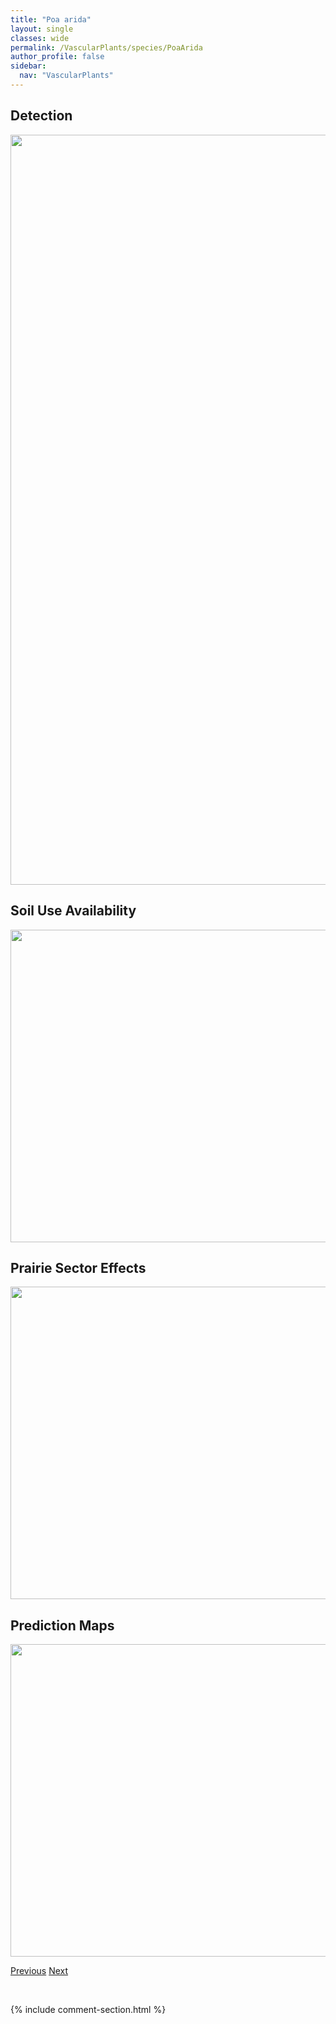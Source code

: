 ```yaml
---
title: "Poa arida"
layout: single
classes: wide
permalink: /VascularPlants/species/PoaArida
author_profile: false
sidebar:
  nav: "VascularPlants"
---
```


<h2>Detection</h2>

<a href="https://drive.google.com/uc?export=view&id=1LMvf_MwZSULNoTRtc_IYidESx5z1Z9L2">
<img src="https://drive.google.com/uc?export=view&id=1LMvf_MwZSULNoTRtc_IYidESx5z1Z9L2" height = "1200" width = "800">
</a>


<h2>Soil Use Availability</h2>

<a href="https://drive.google.com/uc?export=view&id=10LuCPEdJHpP1xYWknK9pdynDZ7HJ759E">
<img src="https://drive.google.com/uc?export=view&id=10LuCPEdJHpP1xYWknK9pdynDZ7HJ759E" height = "500" width = "1000">
</a>


<h2>Prairie Sector Effects</h2>

<a href="https://drive.google.com/uc?export=view&id=1t5EZvvSKC1Y_aeNtJGoUWqLMntR04iXn">
<img src="https://drive.google.com/uc?export=view&id=1t5EZvvSKC1Y_aeNtJGoUWqLMntR04iXn" height = "500" width = "1000">
</a>


<h2>Prediction Maps</h2>

<a href="https://drive.google.com/uc?export=view&id=1n5jHWKoYqfvI7TiTRSmeiWr1_RyWxslb">
<img src="https://drive.google.com/uc?export=view&id=1n5jHWKoYqfvI7TiTRSmeiWr1_RyWxslb" height = "500" width = "1000">
</a>


<a href="/DevelopmentWebsite/VascularPlants/species/PoaArctica" class="pagination--pager" title="Poa arctica">Previous</a> <a href="/DevelopmentWebsite/VascularPlants/species/PoaCompressa" class="pagination--pager" title="Poa compressa">Next</a>

<p>&nbsp;</p>

{% include comment-section.html %}
